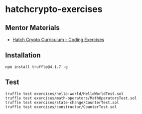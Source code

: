 # hatchcrypto-exercises

## Mentor Materials

* [Hatch Crypto Curriculum - Coding Exercises](https://docs.google.com/document/d/1mEsRYttD-pOIA_7fIFHxaEGmrwkyYLFE4OeJ3K3QGIY/edit?usp=sharing)

## Installation

```
npm install truffle@4.1.7 -g
```

## Test

```
truffle test exercises/hello-world/HelloWorldTest.sol
truffle test exercises/math-operators/MathOperatorsTest.sol
truffle test exercises/state-change/CounterTest.sol
truffle test exercises/constructor/CounterTest.sol
```
